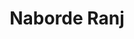 ---
layout: post
layout: main
title:  Naborde Ranj
categories: [ehsan_khajeh_amiri]
file: /assets/music/ehsan_khajeh_amiri.mp3
---